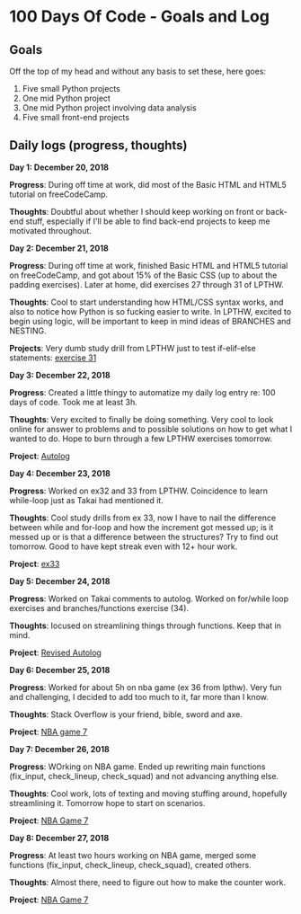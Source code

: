 # 100 Days Of Code - Goals and Log

<!--### Day 0: February 30, 2016 (Example 1)
##### (delete me or comment me out)

#**Today's Progress**: Fixed CSS, worked on canvas functionality for the app.

#**Thoughts:** I really struggled with CSS, but, overall, I feel like I am slowly getting better at it. Canvas is still new for me, but I managed to figure out some basic functionality.

#**Link to work:** [Calculator App](http://www.example.com)-->

## Goals

Off the top of my head and without any basis to set these, here goes:

1. Five small Python projects
2. One mid Python project
3. One mid Python project involving data analysis
4. Five small front-end projects

## Daily logs (progress, thoughts)

**Day 1: December 20, 2018**

**Progress**: During off time at work, did most of the Basic HTML and HTML5 tutorial on freeCodeCamp.

**Thoughts**: Doubtful about whether I should keep working on front or back-end stuff, especially if I'll be able to find back-end projects to keep me motivated throughout.

**Day 2: December 21, 2018**

**Progress**: During off time at work, finished Basic HTML and HTML5 tutorial on freeCodeCamp, and got about 15% of the Basic CSS (up to about the padding exercises). Later at home, did exercises 27 through 31 of LPTHW.

**Thoughts**: Cool to start understanding how HTML/CSS syntax works, and also to notice how Python is so fucking easier to write. In LPTHW, excited to begin using logic, will be important to keep in mind ideas of BRANCHES and NESTING.

**Projects**: Very dumb study drill from LPTHW just to test if-elif-else statements: <a href=https://github.com/semosso/lpthw/blob/master/ex31_new-game.py>exercise 31</a>

**Day 3: December 22, 2018**

**Progress**: Created a little thingy to automatize my daily log entry re: 100 days of code. Took me at least 3h.

**Thoughts**: Very excited to finally be doing something. Very cool to look online for answer to problems and to possible solutions on how to get what I wanted to do. Hope to burn through a few LPTHW exercises tomorrow.

**Project**: <a href=https://github.com/semosso/100-days-of-code/blob/master/autolog.py>Autolog</a>

**Day 4: December 23, 2018**

**Progress**: Worked on ex32 and 33 from LPTHW. Coincidence to learn while-loop just as Takai had mentioned it.

**Thoughts**: Cool study drills from ex 33, now I have to nail the difference between while and for-loop and how the increment got messed up; is it messed up or is that a difference between the structures? Try to find out tomorrow. Good to have kept streak even with 12+ hour work.

**Project**: <a href=https://github.com/semosso/lpthw/blob/master/ex33.py>ex33</a>

**Day 5: December 24, 2018**

**Progress**: Worked on Takai comments to autolog. Worked on for/while loop exercises and branches/functions exercise (34).

**Thoughts**: Iocused on streamlining things through functions. Keep that in mind.

**Project**: <a href=https://github.com/semosso/100-days-of-code/blob/master/autolog.py>Revised Autolog</a>


**Day 6: December 25, 2018**

**Progress**: Worked for about 5h on nba game (ex 36 from lpthw). Very fun and challenging, I decided to add too much to it, far more than I know.

**Thoughts**: Stack Overflow is your friend, bible, sword and axe.

**Project**: <a href=https://github.com/semosso/lpthw/blob/master/nbagame7.py>NBA game 7</a>

**Day 7: December 26, 2018**

**Progress**: WOrking on NBA game. Ended up rewriting main functions (fix_input, check_lineup, check_squad) and not advancing anything else.

**Thoughts**: Cool work, lots of texting and moving stuffing around, hopefully streamlining it. Tomorrow hope to start on scenarios.

**Project**: <a href=https://github.com/semosso/lpthw/blob/master/nbagame7.py>NBA Game 7</a>

**Day 8: December 27, 2018**

**Progress**: At least two hours working on NBA game, merged some functions (fix_input, check_lineup, check_squad), created others.

**Thoughts**: Almost there, need to figure out how to make the counter work.

**Project**: <a href=https://github.com/semosso/lpthw/blob/master/nbagame7.py>NBA Game 7</a>